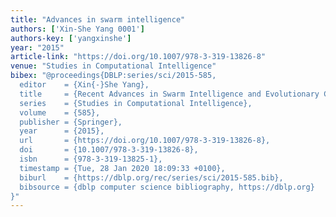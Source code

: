 ```yaml
---
title: "Advances in swarm intelligence"
authors: ['Xin-She Yang 0001']
authors-key: ['yangxinshe']
year: "2015"
article-link: "https://doi.org/10.1007/978-3-319-13826-8"
venue: "Studies in Computational Intelligence"
bibex: "@proceedings{DBLP:series/sci/2015-585,
  editor    = {Xin{-}She Yang},
  title     = {Recent Advances in Swarm Intelligence and Evolutionary Computation},
  series    = {Studies in Computational Intelligence},
  volume    = {585},
  publisher = {Springer},
  year      = {2015},
  url       = {https://doi.org/10.1007/978-3-319-13826-8},
  doi       = {10.1007/978-3-319-13826-8},
  isbn      = {978-3-319-13825-1},
  timestamp = {Tue, 28 Jan 2020 18:09:33 +0100},
  biburl    = {https://dblp.org/rec/series/sci/2015-585.bib},
  bibsource = {dblp computer science bibliography, https://dblp.org}
}"
---
```

